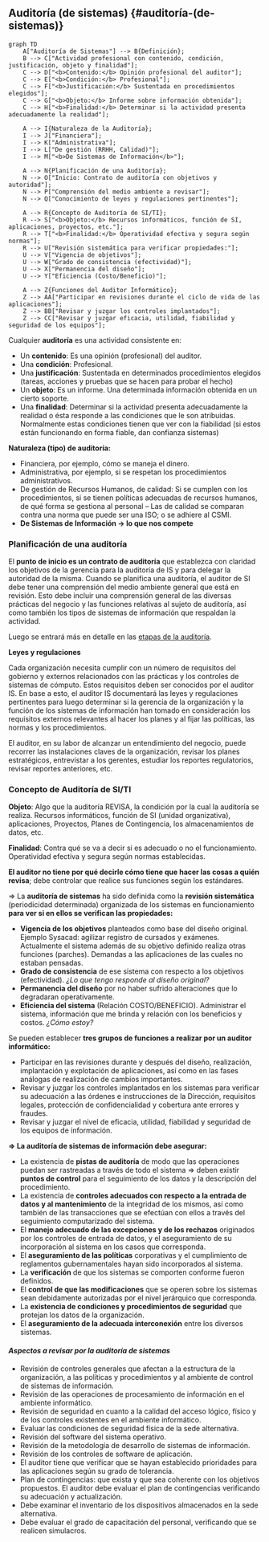 ## **Auditoría (de sistemas)** {#auditoría-(de-sistemas)}

```mermaid
graph TD
    A["Auditoría de Sistemas"] --> B{Definición};
    B --> C["Actividad profesional con contenido, condición, justificación, objeto y finalidad"];
    C --> D["<b>Contenido:</b> Opinión profesional del auditor"];
    C --> E["<b>Condición:</b> Profesional"];
    C --> F["<b>Justificación:</b> Sustentada en procedimientos elegidos"];
    C --> G["<b>Objeto:</b> Informe sobre información obtenida"];
    C --> H["<b>Finalidad:</b> Determinar si la actividad presenta adecuadamente la realidad"];

    A --> I{Naturaleza de la Auditoría};
    I --> J["Financiera"];
    I --> K["Administrativa"];
    I --> L["De gestión (RRHH, Calidad)"];
    I --> M["<b>De Sistemas de Información</b>"];

    A --> N{Planificación de una Auditoría};
    N --> O["Inicio: Contrato de auditoría con objetivos y autoridad"];
    N --> P["Comprensión del medio ambiente a revisar"];
    N --> Q["Conocimiento de leyes y regulaciones pertinentes"];

    A --> R{Concepto de Auditoría de SI/TI};
    R --> S["<b>Objeto:</b> Recursos informáticos, función de SI, aplicaciones, proyectos, etc."];
    R --> T["<b>Finalidad:</b> Operatividad efectiva y segura según normas"];
    R --> U["Revisión sistemática para verificar propiedades:"];
    U --> V["Vigencia de objetivos"];
    U --> W["Grado de consistencia (efectividad)"];
    U --> X["Permanencia del diseño"];
    U --> Y["Eficiencia (Costo/Beneficio)"];

    A --> Z{Funciones del Auditor Informático};
    Z --> AA["Participar en revisiones durante el ciclo de vida de las aplicaciones"];
    Z --> BB["Revisar y juzgar los controles implantados"];
    Z --> CC["Revisar y juzgar eficacia, utilidad, fiabilidad y seguridad de los equipos"];
```

Cualquier **auditoría** es una actividad consistente en:

-   Un **contenido**: Es una opinión (profesional) del auditor.
-   Una **condición**: Profesional.
-   Una **justificación**: Sustentada en determinados procedimientos elegidos (tareas, acciones y pruebas que se hacen para probar el hecho)
-   Un **objeto**: Es un informe. Una determinada información obtenida en un cierto soporte.
-   Una **finalidad**: Determinar si la actividad presenta adecuadamente la realidad o ésta responde a las condiciones que le son atribuidas. Normalmente estas condiciones tienen que ver con la fiabilidad (si estos están funcionando en forma fiable, dan confianza sistemas)

**Naturaleza (tipo) de auditoría:**

-   Financiera, por ejemplo, cómo se maneja el dinero.
-   Administrativa, por ejemplo, si se respetan los procedimientos administrativos.
-   De gestión de Recursos Humanos, de calidad: Si se cumplen con los procedimientos, si se tienen políticas adecuadas de recursos humanos, de qué forma se gestiona al personal – Las de calidad se comparan contra una norma que puede ser una ISO; o se adhiere al CSMI.
-   **De Sistemas de Información → lo que nos compete**

### Planificación de una auditoría

El **punto de inicio es un contrato de auditoría** que establezca con claridad los objetivos de la gerencia para la auditoría de IS y para delegar la autoridad de la misma. Cuando se planifica una auditoría, el auditor de SI debe tener una comprensión del medio ambiente general que está en revisión. Esto debe incluir una comprensión general de las diversas prácticas del negocio y las funciones relativas al sujeto de auditoría, así como también los tipos de sistemas de información que respaldan la actividad.

Luego se entrará más en detalle en las [etapas de la auditoría](#2--etapas-de-la-auditoría).

**Leyes y regulaciones**

Cada organización necesita cumplir con un número de requisitos del gobierno y externos relacionados con las prácticas y los controles de sistemas de cómputo. Estos requisitos deben ser conocidos por el auditor IS. En base a esto, el auditor IS documentará las leyes y regulaciones pertinentes para luego determinar si la gerencia de la organización y la función de los sistemas de información han tomado en consideración los requisitos externos relevantes al hacer los planes y al fijar las políticas, las normas y los procedimientos.

El auditor, en su labor de alcanzar un entendimiento del negocio, puede recorrer las instalaciones claves de la organización, revisar los planes estratégicos, entrevistar a los gerentes, estudiar los reportes regulatorios, revisar reportes anteriores, etc.

### Concepto de Auditoría de SI/TI

**Objeto**: Algo que la auditoría REVISA, la condición por la cual la auditoría se realiza. Recursos informáticos, función de SI (unidad organizativa), aplicaciones, Proyectos, Planes de Contingencia, los almacenamientos de datos, etc.

**Finalidad**: Contra qué se va a decir si es adecuado o no el funcionamiento. Operatividad efectiva y segura según normas establecidas.

**El auditor no tiene por qué decirle cómo tiene que hacer las cosas a quién revisa**; debe controlar que realice sus funciones según los estándares.

⇒ La **auditoría de sistemas** ha sido definida como la **revisión sistemática** (periodicidad determinada) organizada de los sistemas en funcionamiento **para ver si en ellos se verifican las propiedades:**

-   **Vigencia de los objetivos** planteados como base del diseño original. Ejemplo Sysacad: agilizar registro de cursados y exámenes. Actualmente el sistema además de su objetivo definido realiza otras funciones (parches). Demandas a las aplicaciones de las cuales no estaban pensadas.
-   **Grado de consistencia** de ese sistema con respecto a los objetivos (efectividad). *¿Lo que tengo responde al diseño original?*
-   **Permanencia del diseño** por no haber sufrido alteraciones que lo degradaran operativamente.
-   **Eficiencia del sistema** (Relación COSTO/BENEFICIO). Administrar el sistema, información que me brinda y relación con los beneficios y costos. *¿Cómo estoy?*

Se pueden establecer **tres grupos de funciones a realizar por un auditor informático:**

-   Participar en las revisiones durante y después del diseño, realización, implantación y explotación de aplicaciones, así como en las fases análogas de realización de cambios importantes.
-   Revisar y juzgar los controles implantados en los sistemas para verificar su adecuación a las órdenes e instrucciones de la Dirección, requisitos legales, protección de confidencialidad y cobertura ante errores y fraudes.
-   Revisar y juzgar el nivel de eficacia, utilidad, fiabilidad y seguridad de los equipos de información.

**⇒ La auditoría de sistemas de información debe asegurar:**

-   La existencia de **pistas de auditoría** de modo que las operaciones puedan ser rastreadas a través de todo el sistema ⇒ deben existir **puntos de control** para el seguimiento de los datos y la descripción del procedimiento.
-   La existencia de **controles adecuados con respecto a la entrada de datos y al mantenimiento** de la integridad de los mismos, así como también de las transacciones que se efectúan con ellos a través del seguimiento computarizado del sistema.
-   El **manejo adecuado de las excepciones y de los rechazos** originados por los controles de entrada de datos, y el aseguramiento de su incorporación al sistema en los casos que corresponda.
-   El **aseguramiento de las políticas** corporativas y el cumplimiento de reglamentos gubernamentales hayan sido incorporados al sistema.
-   La **verificación** de que los sistemas se comporten conforme fueron definidos.
-   El **control de que las modificaciones** que se operen sobre los sistemas sean debidamente autorizadas por el nivel jerárquico que corresponda.
-   La **existencia de condiciones y procedimientos de seguridad** que protejan los datos de la organización.
-   El **aseguramiento de la adecuada interconexión** entre los diversos sistemas.

#### ***Aspectos a revisar por la auditoría de sistemas***

-   Revisión de controles generales que afectan a la estructura de la organización, a las políticas y procedimientos y al ambiente de control de sistemas de información.
-   Revisión de las operaciones de procesamiento de información en el ambiente informático.
-   Revisión de seguridad en cuanto a la calidad del acceso lógico, físico y de los controles existentes en el ambiente informático.
-   Evaluar las condiciones de seguridad física de la sede alternativa.
-   Revisión del software del sistema operativo.
-   Revisión de la metodología de desarrollo de sistemas de información.
-   Revisión de los controles de software de aplicación.
-   El auditor tiene que verificar que se hayan establecido prioridades para las aplicaciones según su grado de tolerancia.
-   Plan de contingencias: que exista y que sea coherente con los objetivos propuestos. El auditor debe evaluar el plan de contingencias verificando su adecuación y actualización.
-   Debe examinar el inventario de los dispositivos almacenados en la sede alternativa.
-   Debe evaluar el grado de capacitación del personal, verificando que se realicen simulacros. 